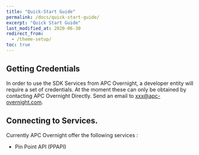 ```yaml
---
title: "Quick-Start Guide"
permalink: /docs/quick-start-guide/
excerpt: "Quick Start Guide"
last_modified_at: 2020-06-30
redirect_from:
  - /theme-setup/
toc: true
---
```


## Getting Credentials
In order to use the SDK Services from APC Overnight, a developer entity will require a set of credentials.  At the moment these can only be obtained by contacting APC Overnight Directly.  Send an email to xxx@apc-overnight.com.

## Connecting to Services.
Currently APC Overnight offer the following services : 

* Pin Point API (PPAPI)

